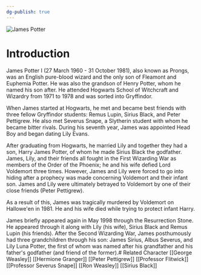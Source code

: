 ```yaml
---
dg-publish: true
---
```

![James Potter](http://rxbg5ysja.bkt.gdipper.com/James_Potter.png)
# Introduction
James Potter I (27 March 1960 - 31 October 1981), also known as Prongs, was an English pure-blood wizard and the only son of Fleamont and Euphemia Potter. He was also the grandson of Henry Potter, whom he named his son after. He attended Hogwarts School of Witchcraft and Wizardry from 1971 to 1978 and was sorted into Gryffindor.

When James started at Hogwarts, he met and became best friends with three fellow Gryffindor students: Remus Lupin, Sirius Black, and Peter Pettigrew. He also met Severus Snape, a Slytherin student with whom he became bitter rivals. During his seventh year, James was appointed Head Boy and began dating Lily Evans.

After graduating from Hogwarts, he married Lily and together they had a son, Harry James Potter, of whom he made Sirius Black the godfather. James, Lily, and their friends all fought in the First Wizarding War as members of the Order of the Phoenix; he and his wife defied Lord Voldemort three times. However, James and Lily were forced to go into hiding after a prophecy was made concerning Voldemort and their infant son. James and Lily were ultimately betrayed to Voldemort by one of their close friends (Peter Pettigrew).

As a result of this, James was tragically murdered by Voldemort on Hallowe'en in 1981. He and his wife died while trying to protect infant Harry.

James briefly appeared again in May 1998 through the Resurrection Stone. He appeared through it along with Lily (his wife), Sirius Black and Remus Lupin (his friends). After the Second Wizarding War, James posthumously had three grandchildren through his son: James Sirius, Albus Severus, and Lily Luna Potter, the first of whom was named after his grandfather and his father's godfather (and friend of the former).# Related Character
[[George Weasley]]
[[Hermione Granger]]
[[Peter Pettigrew]]
[[Professor Flitwick]]
[[Professor Severus Snape]]
[[Ron Weasley]]
[[Sirius Black]]
